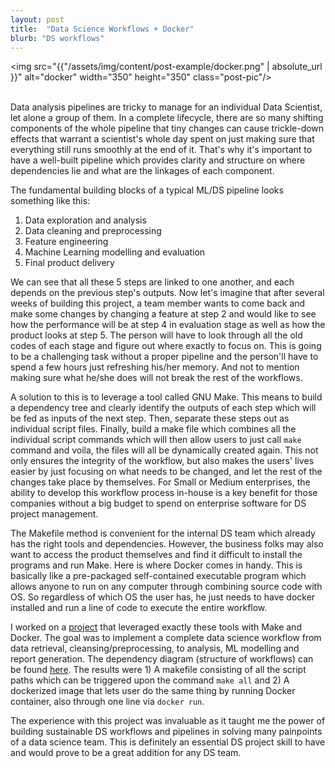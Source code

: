 ```yaml
---
layout: post
title:  "Data Science Workflows + Docker"
blurb: "DS workflows"
---
```


<img src="{{"/assets/img/content/post-example/docker.png" | absolute_url }}" alt="docker" width="350" height="350" class="post-pic"/>
<br />
<br />

Data analysis pipelines are tricky to manage for an individual Data Scientist, let alone a group of them. In a complete lifecycle, there are so many shifting components of the whole pipeline that tiny changes can cause trickle-down effects that warrant a scientist's whole day spent on just making sure that everything still runs smoothly at the end of it. That's why it's important to have a well-built pipeline which provides clarity and structure on where dependencies lie and what are the linkages of each component.

The fundamental building blocks of a typical ML/DS pipeline looks something like this:
1. Data exploration and analysis
2. Data cleaning and preprocessing  
3. Feature engineering
4. Machine Learning modelling and evaluation
5. Final product delivery

We can see that all these 5 steps are linked to one another, and each depends on the previous step's outputs. Now let's imagine that after several weeks of building this project, a team member wants to come back and make some changes by changing a feature at step 2 and would like to see how the performance will be at step 4 in evaluation stage as well as how the product looks at step 5. The person will have to look through all the old codes of each stage and figure out where exactly to focus on. This is going to be a challenging task without a proper pipeline and the person'll have to spend a few hours just refreshing his/her memory. And not to mention making sure what he/she does will not break the rest of the workflows.

A solution to this is to leverage a tool called GNU Make. This means to build a dependency tree and clearly identify the outputs of each step which will be fed as inputs of the next step. Then, separate these steps out as individual script files. Finally, build a make file which combines all the individual script commands which will then allow users to just call `make` command and voila, the files will all be dynamically created again. This not only ensures the integrity of the workflow, but also makes the users' lives easier by just focusing on what needs to be changed, and let the rest of the changes take place by themselves. For Small or Medium enterprises, the ability to develop this workflow process in-house is a key benefit for those companies without a big budget to spend on enterprise software for DS project management.

The Makefile method is convenient for the internal DS team which already has the right tools and dependencies. However, the business folks may also want to access the product themselves and find it difficult to install the programs and run Make. Here is where Docker comes in handy. This is basically like a pre-packaged self-contained executable program which allows anyone to run on any computer through combining source code with OS. So regardless of which OS the user has, he just needs to have docker installed and run a line of code to execute the entire workflow.

I worked on a [project](https://github.com/michelle-wms/DSCI_522_GROUP3_COFFEERATINGS) that leveraged exactly these tools with Make and Docker. The goal was to implement a complete data science workflow from data retrieval, cleansing/preprocessing, to analysis, ML modelling and report generation. The dependency diagram (structure of workflows) can be found [here](https://github.com/UBC-MDS/Coffee_quality_rating_predictor/blob/main/Makefile.png). The results were 1) A makefile consisting of all the script paths which can be triggered upon the command `make all` and 2) A dockerized image that lets user do the same thing by running Docker container, also through one line via `docker run`.

The experience with this project was invaluable as it taught me the power of building sustainable DS workflows and pipelines in solving many painpoints of a data science team. This is definitely an essential DS project skill to have and would prove to be a great addition for any DS team.